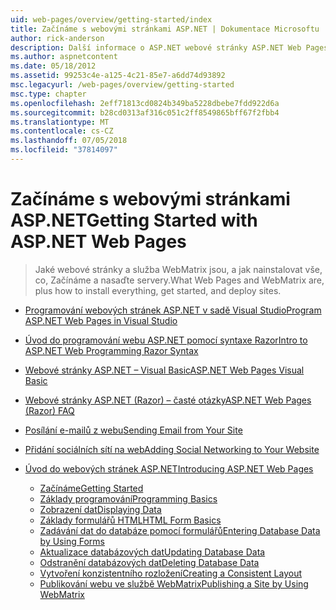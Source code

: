 ```yaml
---
uid: web-pages/overview/getting-started/index
title: Začínáme s webovými stránkami ASP.NET | Dokumentace Microsoftu
author: rick-anderson
description: Další informace o ASP.NET webové stránky ASP.NET Web Pages a syntaxe Razor poskytují rychlý, přístupný a jednoduchý způsob kombinování serverového kódu s HTML t...
ms.author: aspnetcontent
ms.date: 05/18/2012
ms.assetid: 99253c4e-a125-4c21-85e7-a6dd74d93892
msc.legacyurl: /web-pages/overview/getting-started
msc.type: chapter
ms.openlocfilehash: 2eff71813cd0824b349ba5228dbebe7fdd922d6a
ms.sourcegitcommit: b28cd0313af316c051c2ff8549865bff67f2fbb4
ms.translationtype: MT
ms.contentlocale: cs-CZ
ms.lasthandoff: 07/05/2018
ms.locfileid: "37814097"
---
```

<a name="getting-started-with-aspnet-web-pages"></a><span data-ttu-id="2c5f3-103">Začínáme s webovými stránkami ASP.NET</span><span class="sxs-lookup"><span data-stu-id="2c5f3-103">Getting Started with ASP.NET Web Pages</span></span>
====================
> <span data-ttu-id="2c5f3-104">Jaké webové stránky a služba WebMatrix jsou, a jak nainstalovat vše, co, Začínáme a nasaďte servery.</span><span class="sxs-lookup"><span data-stu-id="2c5f3-104">What Web Pages and WebMatrix are, plus how to install everything, get started, and deploy sites.</span></span>


- [<span data-ttu-id="2c5f3-105">Programování webových stránek ASP.NET v sadě Visual Studio</span><span class="sxs-lookup"><span data-stu-id="2c5f3-105">Program ASP.NET Web Pages in Visual Studio</span></span>](program-asp-net-web-pages-in-visual-studio.md)
- [<span data-ttu-id="2c5f3-106">Úvod do programování webu ASP.NET pomocí syntaxe Razor</span><span class="sxs-lookup"><span data-stu-id="2c5f3-106">Intro to ASP.NET Web Programming Razor Syntax</span></span>](introducing-razor-syntax-c.md)
- [<span data-ttu-id="2c5f3-107">Webové stránky ASP.NET – Visual Basic</span><span class="sxs-lookup"><span data-stu-id="2c5f3-107">ASP.NET Web Pages Visual Basic</span></span>](introducing-razor-syntax-vb.md)
- [<span data-ttu-id="2c5f3-108">Webové stránky ASP.NET (Razor) – časté otázky</span><span class="sxs-lookup"><span data-stu-id="2c5f3-108">ASP.NET Web Pages (Razor) FAQ</span></span>](aspnet-web-pages-razor-faq.md)
- [<span data-ttu-id="2c5f3-109">Posílání e-mailů z webu</span><span class="sxs-lookup"><span data-stu-id="2c5f3-109">Sending Email from Your Site</span></span>](11-adding-email-to-your-web-site.md)
- [<span data-ttu-id="2c5f3-110">Přidání sociálních sítí na web</span><span class="sxs-lookup"><span data-stu-id="2c5f3-110">Adding Social Networking to Your Website</span></span>](13-adding-social-networking-to-your-web-site.md)
- [<span data-ttu-id="2c5f3-111">Úvod do webových stránek ASP.NET</span><span class="sxs-lookup"><span data-stu-id="2c5f3-111">Introducing ASP.NET Web Pages</span></span>](introducing-aspnet-web-pages-2/index.md)

    - [<span data-ttu-id="2c5f3-112">Začínáme</span><span class="sxs-lookup"><span data-stu-id="2c5f3-112">Getting Started</span></span>](introducing-aspnet-web-pages-2/getting-started.md)
    - [<span data-ttu-id="2c5f3-113">Základy programování</span><span class="sxs-lookup"><span data-stu-id="2c5f3-113">Programming Basics</span></span>](introducing-aspnet-web-pages-2/intro-to-web-pages-programming.md)
    - [<span data-ttu-id="2c5f3-114">Zobrazení dat</span><span class="sxs-lookup"><span data-stu-id="2c5f3-114">Displaying Data</span></span>](introducing-aspnet-web-pages-2/displaying-data.md)
    - [<span data-ttu-id="2c5f3-115">Základy formulářů HTML</span><span class="sxs-lookup"><span data-stu-id="2c5f3-115">HTML Form Basics</span></span>](introducing-aspnet-web-pages-2/form-basics.md)
    - [<span data-ttu-id="2c5f3-116">Zadávání dat do databáze pomocí formulářů</span><span class="sxs-lookup"><span data-stu-id="2c5f3-116">Entering Database Data by Using Forms</span></span>](introducing-aspnet-web-pages-2/entering-data.md)
    - [<span data-ttu-id="2c5f3-117">Aktualizace databázových dat</span><span class="sxs-lookup"><span data-stu-id="2c5f3-117">Updating Database Data</span></span>](introducing-aspnet-web-pages-2/updating-data.md)
    - [<span data-ttu-id="2c5f3-118">Odstranění databázových dat</span><span class="sxs-lookup"><span data-stu-id="2c5f3-118">Deleting Database Data</span></span>](introducing-aspnet-web-pages-2/deleting-data.md)
    - [<span data-ttu-id="2c5f3-119">Vytvoření konzistentního rozložení</span><span class="sxs-lookup"><span data-stu-id="2c5f3-119">Creating a Consistent Layout</span></span>](introducing-aspnet-web-pages-2/layouts.md)
    - [<span data-ttu-id="2c5f3-120">Publikování webu ve službě WebMatrix</span><span class="sxs-lookup"><span data-stu-id="2c5f3-120">Publishing a Site by Using WebMatrix</span></span>](introducing-aspnet-web-pages-2/publishing.md)
